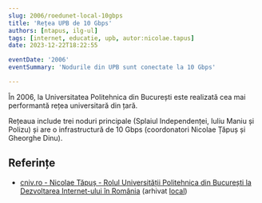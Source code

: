 ```yaml
---
slug: 2006/roedunet-local-10gbps
title: 'Rețea UPB de 10 Gbps'
authors: [ntapus, ilg-ul]
tags: [internet, educatie, upb, autor:nicolae.tapus]
date: 2023-12-22T18:22:55

eventDate: '2006'
eventSummary: 'Nodurile din UPB sunt conectate la 10 Gbps'

---
```


În 2006, la Universitatea Politehnica din București este realizată
cea mai performantă rețea universitară din țară.

<!-- truncate -->

Rețeaua include trei noduri principale (Splaiul Independenței,
Iuliu Maniu și Polizu) și are o infrastructură de 10 Gbps
(coordonatori Nicolae Țăpuș și Gheorghe Dinu).

## Referințe

- [cniv.ro - Nicolae Tăpuș - Rolul Universității Politehnica din București la Dezvoltarea Internet-ului în România](https://cniv.ro/documents/26/CNIV_Volum_Aniversar_2023_-_Versiune_Online_DPxioQg.pdf)  (arhivat [local](https://cronica-it.github.io/arhiva/))
